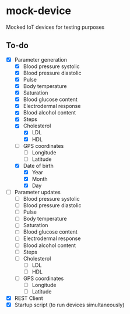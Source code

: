 # mock-device
Mocked IoT devices for testing purposes

## To-do
- [x] Parameter generation
  - [x] Blood pressure systolic
  - [x] Blood pressure diastolic
  - [x] Pulse
  - [x] Body temperature
  - [x] Saturation
  - [x] Blood glucose content
  - [x] Electrodermal response
  - [x] Blood alcohol content
  - [x] Steps
  - [x] Cholesterol
    - [x] LDL
    - [x] HDL
  - [ ] GPS coordinates
    - [ ] Longitude
    - [ ] Latitude
  - [x] Date of birth
    - [x] Year
    - [x] Month
    - [x] Day
- [ ] Parameter updates
  - [ ] Blood pressure systolic
  - [ ] Blood pressure diastolic
  - [ ] Pulse
  - [ ] Body temperature
  - [ ] Saturation
  - [ ] Blood glucose content
  - [ ] Electrodermal response
  - [ ] Blood alcohol content
  - [ ] Steps
  - [ ] Cholesterol
    - [ ] LDL
    - [ ] HDL
  - [ ] GPS coordinates
    - [ ] Longitude
    - [ ] Latitude
- [x] REST Client
- [x] Startup script (to run devices simultaneously)
